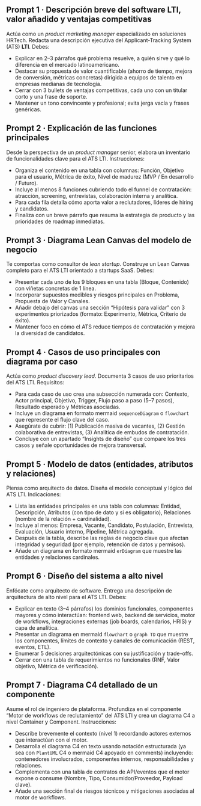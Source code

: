 ## Prompt 1 · Descripción breve del software LTI, valor añadido y ventajas competitivas

Actúa como un *product marketing manager* especializado en soluciones HRTech. Redacta una descripción ejecutiva del Applicant-Tracking System (ATS) **LTI**. Debes:

- Explicar en 2–3 párrafos qué problema resuelve, a quién sirve y qué lo diferencia en el mercado latinoamericano.
- Destacar su propuesta de valor cuantificable (ahorro de tiempo, mejora de conversión, métricas concretas) dirigida a equipos de talento en empresas medianas de tecnología.
- Cerrar con 3 bullets de ventajas competitivas, cada uno con un titular corto y una frase de soporte.
- Mantener un tono convincente y profesional; evita jerga vacía y frases genéricas.

## Prompt 2 · Explicación de las funciones principales

Desde la perspectiva de un *product manager* senior, elabora un inventario de funcionalidades clave para el ATS LTI. Instrucciones:

- Organiza el contenido en una tabla con columnas: Función, Objetivo para el usuario, Métrica de éxito, Nivel de madurez (MVP / En desarrollo / Futuro).
- Incluye al menos 8 funciones cubriendo todo el funnel de contratación: atracción, screening, entrevistas, colaboración interna y analítica.
- Para cada fila detalla cómo aporta valor a reclutadores, líderes de hiring y candidatos.
- Finaliza con un breve párrafo que resuma la estrategia de producto y las prioridades de roadmap inmediatas.

## Prompt 3 · Diagrama Lean Canvas del modelo de negocio

Te comportas como consultor de *lean startup*. Construye un Lean Canvas completo para el ATS LTI orientado a startups SaaS. Debes:

- Presentar cada uno de los 9 bloques en una tabla (Bloque, Contenido) con viñetas concretas de 1 línea.
- Incorporar supuestos medibles y riesgos principales en Problema, Propuesta de Valor y Canales.
- Añadir debajo del canvas una sección “Hipótesis para validar” con 3 experimentos priorizados (formato: Experimento, Métrica, Criterio de éxito).
- Mantener foco en cómo el ATS reduce tiempos de contratación y mejora la diversidad de candidatos.

## Prompt 4 · Casos de uso principales con diagrama por caso

Actúa como *product discovery lead*. Documenta 3 casos de uso prioritarios del ATS LTI. Requisitos:

- Para cada caso de uso crea una subsección numerada con: Contexto, Actor principal, Objetivo, Trigger, Flujo paso a paso (5–7 pasos), Resultado esperado y Métricas asociadas.
- Incluye un diagrama en formato mermaid `sequenceDiagram` o `flowchart` que represente el flujo clave del caso.
- Asegúrate de cubrir: (1) Publicación masiva de vacantes, (2) Gestión colaborativa de entrevistas, (3) Analítica de embudos de contratación.
- Concluye con un apartado “Insights de diseño” que compare los tres casos y señale oportunidades de mejora transversal.

## Prompt 5 · Modelo de datos (entidades, atributos y relaciones)

Piensa como arquitecto de datos. Diseña el modelo conceptual y lógico del ATS LTI. Indicaciones:

- Lista las entidades principales en una tabla con columnas: Entidad, Descripción, Atributos (con tipo de dato y si es obligatorio), Relaciones (nombre de la relación + cardinalidad).
- Incluye al menos: Empresa, Vacante, Candidato, Postulación, Entrevista, Evaluación, Usuario interno, Pipeline, Métrica agregada.
- Después de la tabla, describe las reglas de negocio clave que afectan integridad y seguridad (por ejemplo, retención de datos y permisos).
- Añade un diagrama en formato mermaid `erDiagram` que muestre las entidades y relaciones cardinales.

## Prompt 6 · Diseño del sistema a alto nivel

Enfócate como arquitecto de software. Entrega una descripción de arquitectura de alto nivel para el ATS LTI. Debes:

- Explicar en texto (3–4 párrafos) los dominios funcionales, componentes mayores y cómo interactúan: frontend web, backend de servicios, motor de workflows, integraciones externas (job boards, calendarios, HRIS) y capa de analítica.
- Presentar un diagrama en mermaid `flowchart` o `graph TD` que muestre los componentes, límites de contexto y canales de comunicación (REST, eventos, ETL).
- Enumerar 5 decisiones arquitectónicas con su justificación y trade-offs.
- Cerrar con una tabla de requerimientos no funcionales (RNF, Valor objetivo, Métrica de verificación).

## Prompt 7 · Diagrama C4 detallado de un componente

Asume el rol de ingeniero de plataforma. Profundiza en el componente “Motor de workflows de reclutamiento” del ATS LTI y crea un diagrama C4 a nivel Container y Component. Instrucciones:

- Describe brevemente el contexto (nivel 1) recordando actores externos que interactúan con el motor.
- Desarrolla el diagrama C4 en texto usando notación estructurada (ya sea con `PlantUML` C4 o mermaid C4 apoyado en comments) incluyendo: contenedores involucrados, componentes internos, responsabilidades y relaciones.
- Complementa con una tabla de contratos de API/eventos que el motor expone o consume (Nombre, Tipo, Consumidor/Proveedor, Payload clave).
- Añade una sección final de riesgos técnicos y mitigaciones asociadas al motor de workflows.
